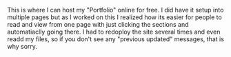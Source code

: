 This is where I can host my "Portfolio" online for free. 
I did have it setup into multiple pages but as I worked on this I realized how its easier for people to read and view from one page with just clicking the sections and automatiaclly going there.
I had to redoploy the site several times and even readd my files, so if you don't see any "previous updated" messages, that is why sorry.
